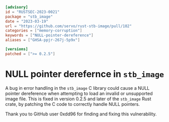 ```toml
[advisory]
id = "RUSTSEC-2023-0021"
package = "stb_image"
date = "2023-03-19"
url = "https://github.com/servo/rust-stb-image/pull/102"
categories = ["memory-corruption"]
keywords = ["NULL-pointer-dereference"]
aliases = ["GHSA-ppjr-267j-5p9x"]

[versions]
patched = [">= 0.2.5"]
```

# NULL pointer derefernce in `stb_image`

A bug in error handling in the `stb_image` C library could cause a NULL pointer dereference when attempting to load an invalid or unsupported image file.  This is fixed in version 0.2.5 and later of the `stb_image` Rust crate, by patching the C code to correctly handle NULL pointers.

Thank you to GitHub user 0xdd96 for finding and fixing this vulnerability.
